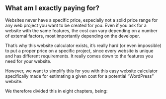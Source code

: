 ## What am I exactly paying for?

Websites never have a specific price, especially not a solid price range for any web project you want to be created for you. Even if you ask for a website with the same features, the cost can vary depending on a number of external factors, most importantly depending on the developer.

That’s why this website calculator exists, it’s really hard (or even impossible) to put a proper price on a specific project, since every website is unique and has different requirements. It really comes down to the features you need for your website.

However, we want to simplify this for you with this easy website calculator specifically made for estimating a given cost for a potential “WordPress” website.

We therefore divided this in eight chapters, being: